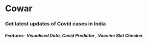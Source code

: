# Cowar
### Get latest updates of Covid cases in India 
##### Features- Visualised Data, Covid Predictor , Vaccine Slot Checker
